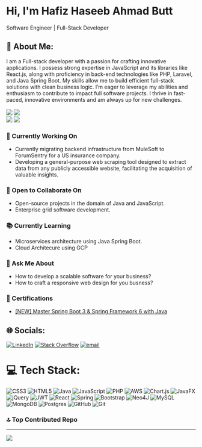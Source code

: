 # Hi, I'm Hafiz Haseeb Ahmad Butt
Software Engineer |
Full-Stack Developer
## 💫 About Me:
I am a Full-stack developer with a passion for crafting innovative applications. I possess strong expertise in JavaScript and its libraries like React.js, along with proficiency in back-end technologies like PHP, Laravel, and Java Spring Boot. My skills allow me to build efficient full-stack solutions with clean business logic. I’m eager to leverage my abilities and enthusiasm to contribute to impact full software projects. I thrive in fast-paced, innovative environments and am always up for new challenges.
<br/>
<br/>
![](https://nirzak-streak-stats.vercel.app/?user=HaseebAhmadButt&theme=dark&hide_border=false)
![](https://github-readme-stats.vercel.app/api?username=HaseebAhmadButt&theme=dark&hide_border=false&include_all_commits=false&count_private=false)
<br/>
![](https://github-contributor-stats.vercel.app/api?username=HaseebAhmadButt&limit=5&theme=dark&combine_all_yearly_contributions=true)
![](https://github-readme-stats.vercel.app/api/top-langs/?username=HaseebAhmadButt&theme=dark&hide_border=false&include_all_commits=false&count_private=false&layout=compact)

<!-- ## 🏆 GitHub Trophies -->


### 🔭 Currently Working On<br>
- Currently migrating backend infrastructure from MuleSoft to ForumSentry for a US insurance company.
- Developing a general-purpose web scraping tool designed to extract data from any publicly accessible website, facilitating the acquisition of valuable insights. 
### 🤝 Open to Collaborate On
- Open-source projects in the domain of Java and JavaScript.
- Enterprise grid software development.
### 📚 Currently Learning
- Microservices architecture using Java Spring Boot.
- Cloud Architecure using GCP
### 💬 Ask Me About
- How to develop a scalable software for your business?
- How to craft a responsive web design for you busness?  
### 📜 Certifications<br>
- [[NEW] Master Spring Boot 3 & Spring Framework 6 with Java ](https://www.udemy.com/certificate/UC-e8f8e3ba-8dd7-4235-a6bb-8cbcec429247/) 
## 🌐 Socials:
[![LinkedIn](https://img.shields.io/badge/LinkedIn-%230077B5.svg?logo=linkedin&logoColor=white)](https://linkedin.com/in/haseeb-ahmad-butt) [![Stack Overflow](https://img.shields.io/badge/-Stackoverflow-FE7A16?logo=stack-overflow&logoColor=white)](https://stackoverflow.com/users/14356961) [![email](https://img.shields.io/badge/Email-D14836?logo=gmail&logoColor=white)](mailto:haseebabdul148@gmail.com) 

# 💻 Tech Stack:
![CSS3](https://img.shields.io/badge/css3-%231572B6.svg?style=for-the-badge&logo=css3&logoColor=white) ![HTML5](https://img.shields.io/badge/html5-%23E34F26.svg?style=for-the-badge&logo=html5&logoColor=white) ![Java](https://img.shields.io/badge/java-%23ED8B00.svg?style=for-the-badge&logo=openjdk&logoColor=white) ![JavaScript](https://img.shields.io/badge/javascript-%23323330.svg?style=for-the-badge&logo=javascript&logoColor=%23F7DF1E) ![PHP](https://img.shields.io/badge/php-%23777BB4.svg?style=for-the-badge&logo=php&logoColor=white) ![AWS](https://img.shields.io/badge/AWS-%23FF9900.svg?style=for-the-badge&logo=amazon-aws&logoColor=white) ![Chart.js](https://img.shields.io/badge/chart.js-F5788D.svg?style=for-the-badge&logo=chart.js&logoColor=white) ![JavaFX](https://img.shields.io/badge/javafx-%23FF0000.svg?style=for-the-badge&logo=javafx&logoColor=white) ![jQuery](https://img.shields.io/badge/jquery-%230769AD.svg?style=for-the-badge&logo=jquery&logoColor=white) ![JWT](https://img.shields.io/badge/JWT-black?style=for-the-badge&logo=JSON%20web%20tokens) ![React](https://img.shields.io/badge/react-%2320232a.svg?style=for-the-badge&logo=react&logoColor=%2361DAFB) ![Spring](https://img.shields.io/badge/spring-%236DB33F.svg?style=for-the-badge&logo=spring&logoColor=white) ![Bootstrap](https://img.shields.io/badge/bootstrap-%238511FA.svg?style=for-the-badge&logo=bootstrap&logoColor=white) ![Neo4J](https://img.shields.io/badge/Neo4j-008CC1?style=for-the-badge&logo=neo4j&logoColor=white) ![MySQL](https://img.shields.io/badge/mysql-4479A1.svg?style=for-the-badge&logo=mysql&logoColor=white) ![MongoDB](https://img.shields.io/badge/MongoDB-%234ea94b.svg?style=for-the-badge&logo=mongodb&logoColor=white) ![Postgres](https://img.shields.io/badge/postgres-%23316192.svg?style=for-the-badge&logo=postgresql&logoColor=white) ![GitHub](https://img.shields.io/badge/github-%23121011.svg?style=for-the-badge&logo=github&logoColor=white) ![Git](https://img.shields.io/badge/git-%23F05033.svg?style=for-the-badge&logo=git&logoColor=white)

<!-- # 📊 GitHub Stats: -->

### 🔝 Top Contributed Repo


---
[![](https://visitcount.itsvg.in/api?id=HaseebAhmadButt&icon=9&color=12)](https://visitcount.itsvg.in)

<!-- Proudly created with GPRM ( https://gprm.itsvg.in ) -->
